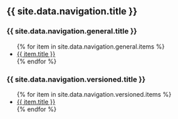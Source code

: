 <div id="naviRight">
<h2>{{ site.data.navigation.title }}</h2>

<h3>{{ site.data.navigation.general.title }}</h3>
<ul>
   {% for item in site.data.navigation.general.items %}
      <li><a href="{{ item.url }}" alt="{{ item.title }}">{{ item.title }}</a></li>
   {% endfor %}
</ul>

<h3>{{ site.data.navigation.versioned.title }}</h3>
<ul>
   {% for item in site.data.navigation.versioned.items %}
      <li><a href="{{ item.url }}" alt="{{ item.title }}">{{ item.title }}</a></li>
   {% endfor %}
</ul>

</div>
